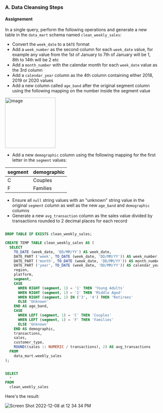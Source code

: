 ### A. Data Cleansing Steps

#### Assignement 

In a single query, perform the following operations and generate a new table in the `data_mart` schema named `clean_weekly_sales`:
- Convert the `week_date` to a `DATE` format
- Add a `week_number` as the second column for each `week_date` value, for example any value from the 1st of January to 7th of January will be 1, 8th to 14th will be 2 etc
- Add a `month_number` with the calendar month for each `week_date` value as the 3rd column
- Add a `calendar_year` column as the 4th column containing either 2018, 2019 or 2020 values
- Add a new column called `age_band` after the original segment column using the following mapping on the number inside the segment value
  
<img width="166" alt="image" src="https://user-images.githubusercontent.com/81607668/131438667-3b7f3da5-cabc-436d-a352-2022841fc6a2.png">
  
- Add a new `demographic` column using the following mapping for the first letter in the `segment` values:  

| segment | demographic | 
| ------- | ----------- |
| C | Couples |
| F | Families |

- Ensure all `null` string values with an "unknown" string value in the original `segment` column as well as the new `age_band` and `demographic` columns
- Generate a new `avg_transaction` column as the sales value divided by transactions rounded to 2 decimal places for each record

```sql

DROP TABLE IF EXISTS clean_weekly_sales;

CREATE TEMP TABLE clean_weekly_sales AS (
  SELECT
    TO_DATE (week_date, 'DD/MM/YY') AS week_date,
    DATE_PART ('week', TO_DATE (week_date, 'DD/MM/YY')) AS week_number,
    DATE_PART ('month', TO_DATE (week_date, 'DD/MM/YY')) AS month_number,
    DATE_PART ('year', TO_DATE (week_date, 'DD/MM/YY')) AS calendar_year,
    region,
    platform,
    segment,
    CASE
      WHEN RIGHT (segment, 1) = '1' THEN 'Young Adults'
      WHEN RIGHT (segment, 1) = '2' THEN 'Middle Aged'
      WHEN RIGHT (segment, 1) IN ('3', '4') THEN 'Retirees'
      ELSE 'Unknown'
    END AS age_band,
    CASE
      WHEN LEFT (segment, 1) = 'C' THEN 'Couples'
      WHEN LEFT (segment, 1) = 'F' THEN 'Families'
      ELSE 'Unknown'
    END AS demographic,
    transactions,
    sales,
    customer_type,
    ROUND((sales :: NUMERIC / transactions), 2) AS avg_transactions
  FROM
    data_mart.weekly_sales
);


SELECT
  *
FROM
  clean_weekly_sales
```

Here's the result: 

![Screen Shot 2022-12-08 at 12 34 34 PM](https://user-images.githubusercontent.com/95102899/206564661-ebf2677b-f1a6-4a1e-96a3-115819322ceb.png)
